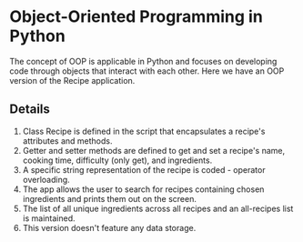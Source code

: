 # Object-Oriented Programming in Python
The concept of OOP is applicable in Python and focuses on developing code through objects that interact with each other. Here we have an OOP version of the Recipe application.

## Details
1. Class Recipe is defined in the script that encapsulates a recipe's attributes and methods.
2. Getter and setter methods are defined to get and set a recipe's name, cooking time, difficulty (only get), and ingredients.
3. A specific string representation of the recipe is coded - operator overloading.
4. The app allows the user to search for recipes containing chosen ingredients and prints them out on the screen.
5. The list of all unique ingredients across all recipes and an all-recipes list is maintained.
6. This version doesn't feature any data storage.
